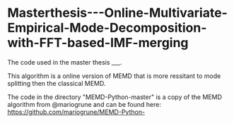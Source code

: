 # Masterthesis---Online-Multivariate-Empirical-Mode-Decomposition-with-FFT-based-IMF-merging
The code used in the master thesis ___.

This algorithm is a online version of MEMD that is more ressitant to mode splitting then the classical MEMD.

The code in the directory "MEMD-Python-master" is a copy of the MEMD algorithm from @mariogrune and can be found here: https://github.com/mariogrune/MEMD-Python-

